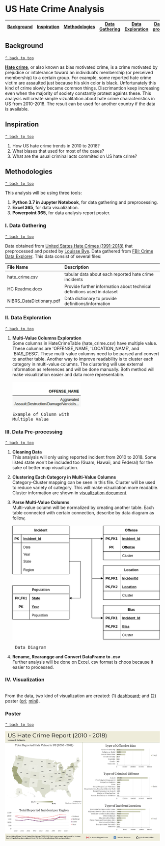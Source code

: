 # US Hate Crime Analysis

[Background](#background) | [Inspiration](#inspiration) | [Methodologies](#methodologies) | [Data Gathering](#data-gathering) | [Data Exploration](#data-exploration) | [Data Pre-processing](#data-pre-processing) | [Poster](#poster) |
|:---:|:---:|:---:|:---:|:---:|:---:|:---:|
    
<a name='background'></a>
## Background
[`^ back to top`](#)

[**Hate crime**](https://en.wikipedia.org/wiki/Hate_crime), or also known as bias motivated crime, is a crime motivated by prejudice or intolerance toward an individual’s membership (or perceived membership) to a certain group. For example, some reported hate crime victim are assaulted just because his skin color is black. Unfortunately this kind of crime slowly became common things. Discrimantion keep increasing even when the majority of society constantly protest againts these. This analysis will create simple vizualitation about hate crime characteristics in US from 2010-2018. The result can be used for another country if the data is available. 

<a name='inspiration'></a>
## Inspiration
[`^ back to top`](#)

1. How US hate crime trends in 2010 to 2018?
2. What biases that used for most of the cases?
3. What are the usual criminal acts commited on US hate crime?

<a name='methodologies'></a>
## Methodologies
[`^ back to top`](#)

This analysis will be using three tools:
1. **Python 3.7 in Jupyter Notebook**, for data gathering and preprocessing.
2. **Excel 365**, for data visualization.
3. **Powerpoint 365**, for data analysis report poster.

<a name='data-gathering'></a>
### I. Data Gathering
[`^ back to top`](#)

Data obtained from [United States Hate Crimes (1991-2018)](https://www.kaggle.com/louissebye/united-states-hate-crimes-19912017) that preprocessed and posted by [Louisse Bye](https://www.kaggle.com/louissebye). Data gathered from [FBI: Crime Data Explorer](https://crime-data-explorer.fr.cloud.gov/downloads-and-docs). This data consist of several files:

|File Name|Description|
|:---|:---|
|hate_crime.csv|tabular data about each reported hate crime incidents|
|HC Readme.docx|Provide further information about technical definitions used in dataset|
|NIBRS_DataDictionary.pdf|Data dictionary to provide definitions/information|

<a name='data-exploration'></a>
### II. Data Exploration
[`^ back to top`](#)

1. **Multi-Value Columns Exploration**
<br>Some columns in HateCrimeTable (hate_crime.csv) have multiple value. These columns are 'OFFENSE_NAME, 'LOCATION_NAME', and 'BIAS_DESC'. These multi-value columns need to be parsed and convert to another table. Another way to improve readability is to cluster each category in multi-value columns. The clustering will use external information as references and will be done manually. Both method will make visualization easier and data more representable.
<br><br>![multi-value-column-example](https://github.com/avidito/us-hate-crime-report/blob/master/media/multi_value_example.png)
<br><pre>Example of Column with Multiple Value</pre>

<a name='data-pre-processing'></a>
### III. Data Pre-processing
[`^ back to top`](#)

1. **Cleaning Data**
<br>This analysis will only using reported incident from 2010 to 2018. Some listed state won't be included too (Guam, Hawaii, and Federal) for the sake of better map visualization.

2. **Clustering Each Category in Multi-Value Columns**
<br>Category-Cluster mapping can be seen in this file. Cluster will be used to reduce variety of category. This will make vizualiation more readable. Cluster information are shown in [visualization document](https://github.com/avidito/us-hate-crime-report/blob/master/visualization.xlsx).

3. **Parse Multi-Value Columns**
<br>Multi-value column will be normalized by creating another table. Each table connected with certain connection, describe by data diagram as follow,
<br><br>![data-diagram](https://github.com/avidito/us-hate-crime-report/blob/master/media/data_diagram.png)
<br><pre>                      Data Diagram</pre>

4. **Rename, Rearangge and Convert DataFrame to .csv**
<br>Further analysis will be done on Excel. csv format is choos because it easier to processed.

### IV. Visualization
<br>From the data, two kind of visualization are created: (1) [dashboard](https://github.com/avidito/us-hate-crime-report/blob/master/visualization.xlsx); and (2) poster ([ori](https://github.com/avidito/us-hate-crime-report/blob/master/media/poster.png); [mini](https://github.com/avidito/us-hate-crime-report/blob/master/media/poster_mini.png)). 

<a name='poster'></a>
### Poster
[`^ back to top`](#)

![poster](https://github.com/avidito/us-hate-crime-report/blob/master/media/poster_mini.png)
